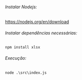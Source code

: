 ###### Instalar Nodejs:
https://nodejs.org/en/download

###### Instalar dependências necessárias:
` npm install xlsx `

###### Execução:
` node .\src\index.js `

